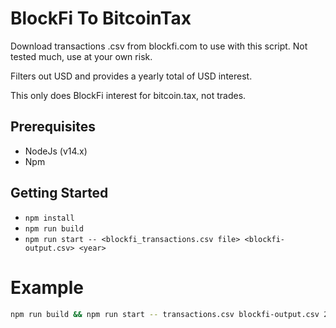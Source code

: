# BlockFi To BitcoinTax

Download transactions .csv from blockfi.com to use with this script.
Not tested much, use at your own risk.  

Filters out USD and provides a yearly total of USD interest.

This only does BlockFi interest for bitcoin.tax, not trades.

## Prerequisites
*   NodeJs (v14.x)
*   Npm

## Getting Started
*   ```npm install```
*   ```npm run build```
*   ```npm run start -- <blockfi_transactions.csv file> <blockfi-output.csv> <year>```

# Example
```bash
npm run build && npm run start -- transactions.csv blockfi-output.csv 2020
```

